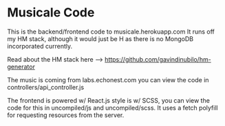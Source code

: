 # Musicale Code

This is the backend/frontend code to musicale.herokuapp.com It runs off my HM stack, although it would just be H as there is no MongoDB incorporated currently.

Read about the HM stack here  --> https://github.com/gavindinubilo/hm-generator

The music is coming from labs.echonest.com you can view the code in controllers/api_controller.js

The frontend is powered w/ React.js style is w/ SCSS, you can view the code for this in uncompiled/js and uncompiled/scss. It uses a fetch polyfill for requesting resources from the server.

